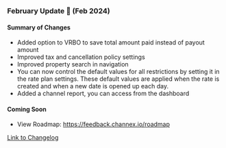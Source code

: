 ### February Update 🚀 (Feb 2024)

#### Summary of Changes
- Added option to VRBO to save total amount paid instead of payout amount
- Improved tax and cancellation policy settings
- Improved property search in navigation
- You can now control the default values for all restrictions by setting it in the rate plan settings. These default values are applied when the rate is created and when a new date is opened up each day.
- Added a channel report, you can access from the dashboard

#### Coming Soon
- View Roadmap: https://feedback.channex.io/roadmap

[Link to Changelog](https://docs.channex.io/changelog)
